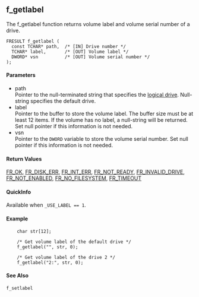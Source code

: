 ## f\_getlabel

The f\_getlabel function returns volume label and volume serial number
of a drive.

    FRESULT f_getlabel (
      const TCHAR* path,  /* [IN] Drive number */
      TCHAR* label,       /* [OUT] Volume label */
      DWORD* vsn          /* [OUT] Volume serial number */
    );

#### Parameters

  - path  
    Pointer to the null-terminated string that specifies the [logical
    drive](filename.md). Null-string specifies the default drive.
  - label  
    Pointer to the buffer to store the volume label. The buffer size
    must be at least 12 items. If the volume has no label, a null-string
    will be returned. Set null pointer if this information is not
    needed.
  - vsn  
    Pointer to the `DWORD` variable to store the volume serial number.
    Set null pointer if this information is not needed.

#### Return Values

[FR\_OK](rc.md#ok), [FR\_DISK\_ERR](rc.md#de),
[FR\_INT\_ERR](rc.md#ie), [FR\_NOT\_READY](rc.md#nr),
[FR\_INVALID\_DRIVE](rc.md#id), [FR\_NOT\_ENABLED](rc.md#ne),
[FR\_NO\_FILESYSTEM](rc.md#ns), [FR\_TIMEOUT](rc.md#tm)

#### QuickInfo

Available when `_USE_LABEL == 1`.

#### Example

``` 
    char str[12];

    /* Get volume label of the default drive */
    f_getlabel("", str, 0);

    /* Get volume label of the drive 2 */
    f_getlabel("2:", str, 0);
```

#### See Also

`f_setlabel`
